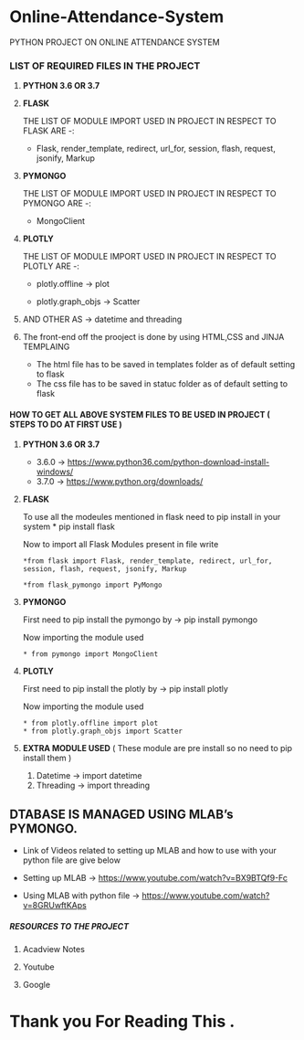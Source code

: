 # **Online-Attendance-System**

PYTHON PROJECT ON ONLINE ATTENDANCE SYSTEM

### LIST OF REQUIRED FILES IN THE PROJECT

1. **PYTHON 3.6 OR 3.7**

2. **FLASK**

    THE LIST OF MODULE IMPORT USED IN PROJECT IN RESPECT TO FLASK ARE -:
    
    * Flask, render_template, redirect, url_for, session, flash, request, jsonify, Markup

3. **PYMONGO**
    
    THE LIST OF MODULE IMPORT USED IN PROJECT IN RESPECT TO PYMONGO ARE -:
    
    * MongoClient

4. **PLOTLY**

    THE LIST OF MODULE IMPORT USED IN PROJECT IN RESPECT TO PLOTLY ARE -:
    
    * plotly.offline -> plot

    * plotly.graph_objs -> Scatter
    
5. AND OTHER AS -> datetime and threading

6. The front-end off the prooject is done by using HTML,CSS and JINJA TEMPLAING

    * The html file has to be saved in templates folder as of default setting to flask
    * The css file has to be saved in statuc folder as of default setting to flask


####  HOW TO GET ALL ABOVE SYSTEM FILES TO BE USED IN PROJECT ( STEPS TO DO AT FIRST USE )

1. **PYTHON 3.6 OR 3.7**

    * 3.6.0 -> https://www.python36.com/python-download-install-windows/
    * 3.7.0 -> https://www.python.org/downloads/
    
2. **FLASK**
    
    To use all the modeules mentioned in flask need to pip install in your system 
        * pip install flask
        
    Now to import all Flask Modules present in file write
    
    ```
    *from flask import Flask, render_template, redirect, url_for, session, flash, request, jsonify, Markup
        
    *from flask_pymongo import PyMongo
    ```
        
3. **PYMONGO**
    
    First need to pip install the pymongo by -> pip install pymongo
    
    Now importing the module used
    ```
    * from pymongo import MongoClient
    ```
    
4. **PLOTLY**

    First need to pip install the plotly by -> pip install plotly
    
    Now importing the module used
    ```
    * from plotly.offline import plot
    * from plotly.graph_objs import Scatter
    ```
    
5. **EXTRA MODULE USED** ( These module are pre install so no need to pip install them )

    1. Datetime -> import datetime
    2. Threading -> import threading
        
## DTABASE IS MANAGED USING MLAB’s PYMONGO.

* Link of Videos related to setting up MLAB and how to use with your python file are give below

* Setting up MLAB -> https://www.youtube.com/watch?v=BX9BTQf9-Fc

* Using MLAB with python file -> https://www.youtube.com/watch?v=8GRUwftKAps


##### RESOURCES TO THE PROJECT 

1. Acadview Notes

2. Youtube

3. Google

# Thank you For Reading This .
